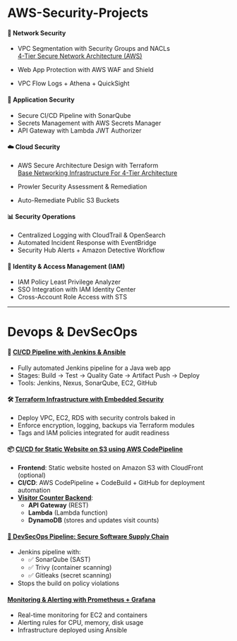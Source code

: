 # AWS-Security-Projects

#### 🔐  **Network Security**
- VPC Segmentation with Security Groups and NACLs
  <br>[4-Tier Secure Network Architecture (AWS)](https://github.com/KwesiLovesTech/Four-Tier-Secure-Network-Architecture-AWS-.git)

- Web App Protection with AWS WAF and Shield
- VPC Flow Logs + Athena + QuickSight

#### 🧪  **Application Security**
- Secure CI/CD Pipeline with SonarQube
- Secrets Management with AWS Secrets Manager
- API Gateway with Lambda JWT Authorizer

#### ☁️ **Cloud Security**
- AWS Secure Architecture Design with Terraform
  <br> [Base Networking Infrastructure For 4-Tier Architecture]()
  
- Prowler Security Assessment & Remediation
- Auto-Remediate Public S3 Buckets

#### 📊  **Security Operations**
- Centralized Logging with CloudTrail & OpenSearch
- Automated Incident Response with EventBridge
- Security Hub Alerts + Amazon Detective Workflow

#### 🔑  **Identity & Access Management (IAM)**
- IAM Policy Least Privilege Analyzer
- SSO Integration with IAM Identity Center
- Cross-Account Role Access with STS

----

# Devops  &  DevSecOps

#### 🔧  [**CI/CD Pipeline with Jenkins & Ansible**](https://github.com/KwesiLovesTech/jenkins-cicd-pipeline.git)
- Fully automated Jenkins pipeline for a Java web app  
- Stages: Build → Test → Quality Gate → Artifact Push → Deploy  
- Tools: Jenkins, Nexus, SonarQube, EC2, GitHub


#### 🛠️  [**Terraform Infrastructure with Embedded Security**]()
- Deploy VPC, EC2, RDS with security controls baked in  
- Enforce encryption, logging, backups via Terraform modules  
- Tags and IAM policies integrated for audit readiness

#### 📦 [**CI/CD for Static Website on S3 using AWS CodePipeline**](https://github.com/KwesiLovesTech/kwesilovestech.com-static-website-deploy.git)
- **Frontend**: Static website hosted on Amazon S3 with CloudFront (optional)
- **CI/CD**: AWS CodePipeline + CodeBuild + GitHub for deployment automation
- [**Visitor Counter Backend**](https://github.com/KwesiLovesTech/kwesilovestech.com-static-website-deploy.git):
  - **API Gateway** (REST)
  - **Lambda** (Lambda function)
  - **DynamoDB** (stores and updates visit counts)

#### [🚧 **DevSecOps Pipeline: Secure Software Supply Chain**]()
- Jenkins pipeline with:
  - ✅ SonarQube (SAST)
  - ✅ Trivy (container scanning)
  - ✅ Gitleaks (secret scanning)
- Stops the build on policy violations


#### [**Monitoring & Alerting with Prometheus + Grafana**](https://github.com/KwesiLovesTech/jenkins-cicd-pipeline.git)
- Real-time monitoring for EC2 and containers  
- Alerting rules for CPU, memory, disk usage  
- Infrastructure deployed using Ansible

